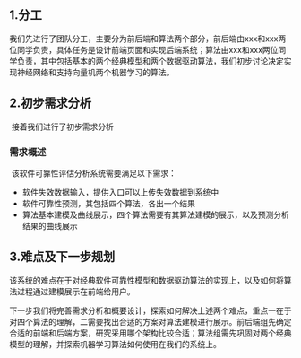 ## 1.分工

​	我们先进行了团队分工，主要分为前后端和算法两个部分，前后端由xxx和xxx两位同学负责，具体任务是设计前端页面和实现后端系统；算法由xxx和xxx两位同学负责，其中包括基本的两个经典模型和两个数据驱动算法，我们初步讨论决定实现神经网络和支持向量机两个机器学习的算法。

## 2.初步需求分析

​	接着我们进行了初步需求分析

### 	需求概述

​	该软件可靠性评估分析系统需要满足以下需求：

- 软件失效数据输入，提供入口可以上传失效数据到系统中
- 软件可靠性预测，其包括四个算法，各出一个结果
- 算法基本建模及曲线展示，四个算法需要有其算法建模的展示，以及预测分析结果的曲线展示

## 3.难点及下一步规划

​	该系统的难点在于对经典软件可靠性模型和数据驱动算法的实现上，以及如何将算法过程通过建模展示在前端给用户。

​	下一步我们将完善需求分析和概要设计，探索如何解决上述两个难点，重点一在于对四个算法的理解，二需要找出合适的方案对算法建模进行展示。前后端组先确定合适的前端和后端方案，研究采用哪个架构比较合适；算法组需先巩固对两个经典模型的理解，并探索机器学习算法如何使用在我们的系统上。

